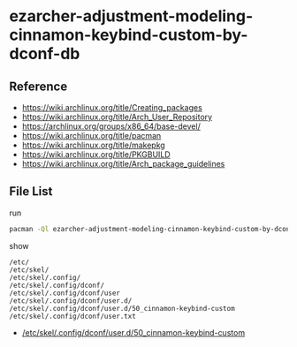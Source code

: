 
# ezarcher-adjustment-modeling-cinnamon-keybind-custom-by-dconf-db


## Reference

* https://wiki.archlinux.org/title/Creating_packages
* https://wiki.archlinux.org/title/Arch_User_Repository
* https://archlinux.org/groups/x86_64/base-devel/
* https://wiki.archlinux.org/title/pacman
* https://wiki.archlinux.org/title/makepkg
* https://wiki.archlinux.org/title/PKGBUILD
* https://wiki.archlinux.org/title/Arch_package_guidelines


## File List

run

``` sh
pacman -Ql ezarcher-adjustment-modeling-cinnamon-keybind-custom-by-dconf-db -q
```

show

```
/etc/
/etc/skel/
/etc/skel/.config/
/etc/skel/.config/dconf/
/etc/skel/.config/dconf/user
/etc/skel/.config/dconf/user.d/
/etc/skel/.config/dconf/user.d/50_cinnamon-keybind-custom
/etc/skel/.config/dconf/user.txt
```


* [/etc/skel/.config/dconf/user.d/50_cinnamon-keybind-custom](asset/overlay/etc/skel/.config/dconf/user.d/50_cinnamon-keybind-custom)
